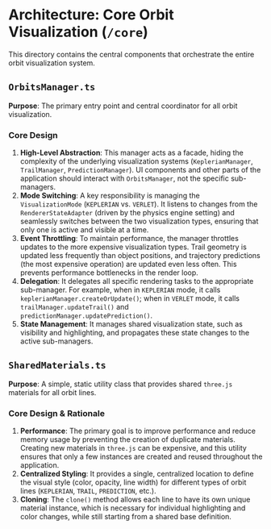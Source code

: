 # Architecture: Core Orbit Visualization (`/core`)

This directory contains the central components that orchestrate the entire orbit visualization system.

## `OrbitsManager.ts`

**Purpose**: The primary entry point and central coordinator for all orbit visualization.

### Core Design

1.  **High-Level Abstraction**: This manager acts as a facade, hiding the complexity of the underlying visualization systems (`KeplerianManager`, `TrailManager`, `PredictionManager`). UI components and other parts of the application should interact with `OrbitsManager`, not the specific sub-managers.
2.  **Mode Switching**: A key responsibility is managing the `VisualizationMode` (`KEPLERIAN` vs. `VERLET`). It listens to changes from the `RendererStateAdapter` (driven by the physics engine setting) and seamlessly switches between the two visualization types, ensuring that only one is active and visible at a time.
3.  **Event Throttling**: To maintain performance, the manager throttles updates to the more expensive visualization types. Trail geometry is updated less frequently than object positions, and trajectory predictions (the most expensive operation) are updated even less often. This prevents performance bottlenecks in the render loop.
4.  **Delegation**: It delegates all specific rendering tasks to the appropriate sub-manager. For example, when in `KEPLERIAN` mode, it calls `keplerianManager.createOrUpdate()`; when in `VERLET` mode, it calls `trailManager.updateTrail()` and `predictionManager.updatePrediction()`.
5.  **State Management**: It manages shared visualization state, such as visibility and highlighting, and propagates these state changes to the active sub-managers.

## `SharedMaterials.ts`

**Purpose**: A simple, static utility class that provides shared `three.js` materials for all orbit lines.

### Core Design & Rationale

1.  **Performance**: The primary goal is to improve performance and reduce memory usage by preventing the creation of duplicate materials. Creating new materials in `three.js` can be expensive, and this utility ensures that only a few instances are created and reused throughout the application.
2.  **Centralized Styling**: It provides a single, centralized location to define the visual style (color, opacity, line width) for different types of orbit lines (`KEPLERIAN`, `TRAIL`, `PREDICTION`, etc.).
3.  **Cloning**: The `clone()` method allows each line to have its own unique material instance, which is necessary for individual highlighting and color changes, while still starting from a shared base definition. 